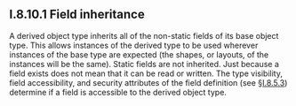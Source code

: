 ## I.8.10.1 Field inheritance

A derived object type inherits all of the non-static fields of its base object type. This allows instances of the derived type to be used wherever instances of the base type are expected (the shapes, or layouts, of the instances will be the same). Static fields are not inherited. Just because a field exists does not mean that it can be read or written. The type visibility, field accessibility, and security attributes of the field definition (see §[I.8.5.3](i.8.5.3-visibility-accessibility-and-security.md)) determine if a field is accessible to the derived object type.
